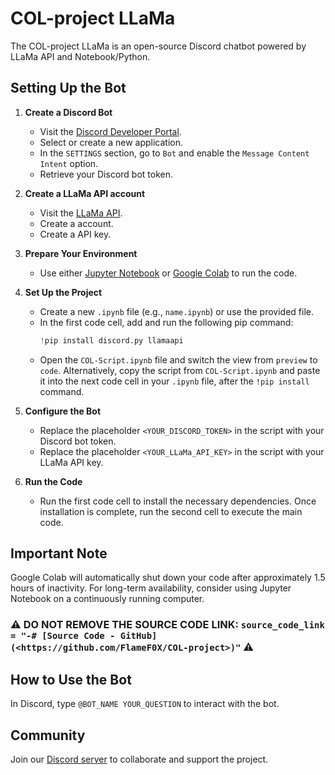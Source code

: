 # COL-project LLaMa

The COL-project LLaMa is an open-source Discord chatbot powered by LLaMa API and Notebook/Python.

## Setting Up the Bot

1. **Create a Discord Bot**
   - Visit the [Discord Developer Portal](https://discord.com/developers/applications).
   - Select or create a new application.
   - In the `SETTINGS` section, go to `Bot` and enable the `Message Content Intent` option.
   - Retrieve your Discord bot token.

2. **Create a LLaMa API account**
   - Visit the [LLaMa API](https://console.llama-api.com/).
   - Create a account.
   - Create a API key.

4. **Prepare Your Environment**
   - Use either [Jupyter Notebook](https://jupyter.org/install) or [Google Colab](https://colab.research.google.com/) to run the code.

5. **Set Up the Project**
   - Create a new `.ipynb` file (e.g., `name.ipynb`) or use the provided file.
   - In the first code cell, add and run the following pip command:
     ```python
     !pip install discord.py llamaapi
     ```
   - Open the `COL-Script.ipynb` file and switch the view from `preview` to `code`. Alternatively, copy the script from `COL-Script.ipynb` and paste it into the next code cell in your `.ipynb` file, after the `!pip install` command.

4. **Configure the Bot**
   - Replace the placeholder `<YOUR_DISCORD_TOKEN>` in the script with your Discord bot token.
   - Replace the placeholder `<YOUR_LLaMa_API_KEY>` in the script with your LLaMa API key.

5. **Run the Code**
   - Run the first code cell to install the necessary dependencies. Once installation is complete, run the second cell to execute the main code.

## Important Note

Google Colab will automatically shut down your code after approximately 1.5 hours of inactivity. For long-term availability, consider using Jupyter Notebook on a continuously running computer.

### ⚠ DO NOT REMOVE THE SOURCE CODE LINK: `source_code_link = "-# [Source Code - GitHub](<https://github.com/FlameF0X/COL-project>)"` ⚠

## How to Use the Bot

In Discord, type `@BOT_NAME YOUR_QUESTION` to interact with the bot.

## Community

Join our [Discord server](https://discord.gg/YpkVyg2Reu) to collaborate and support the project.
